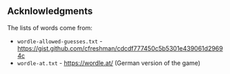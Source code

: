 
## Acknlowledgments

The lists of words come from:
* `wordle-allowed-guesses.txt` - https://gist.github.com/cfreshman/cdcdf777450c5b5301e439061d29694c
* `wordle-at.txt` - https://wordle.at/ (German version of the game)
